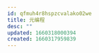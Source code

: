```yaml
---
id: qfmuh4r8hspzcvalako02we
title: 元编程
desc: ""
updated: 1660318000394
created: 1660317959839
---
```

